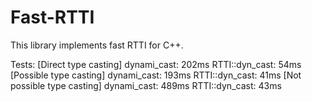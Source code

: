 # Fast-RTTI
This library implements fast RTTI for C++.

Tests:
[Direct type casting]
dynami_cast: 202ms
RTTI::dyn_cast: 54ms
[Possible type casting]
dynami_cast: 193ms
RTTI::dyn_cast: 41ms
[Not possible type casting]
dynami_cast: 489ms
RTTI::dyn_cast: 43ms
